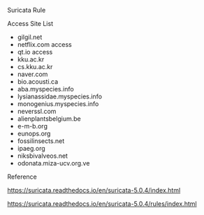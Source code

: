 Suricata Rule

Access Site List
- gilgil.net
- netflix.com access
- qt.io access
- kku.ac.kr
- cs.kku.ac.kr
- naver.com
- bio.acousti.ca
- aba.myspecies.info
- lysianassidae.myspecies.info
- monogenius.myspecies.info
- neverssl.com
- alienplantsbelgium.be
- e-m-b.org
- eunops.org
- fossilinsects.net
- ipaeg.org
- niksbivalveos.net
- odonata.miza-ucv.org.ve

Reference

https://suricata.readthedocs.io/en/suricata-5.0.4/index.html


https://suricata.readthedocs.io/en/suricata-5.0.4/rules/index.html
